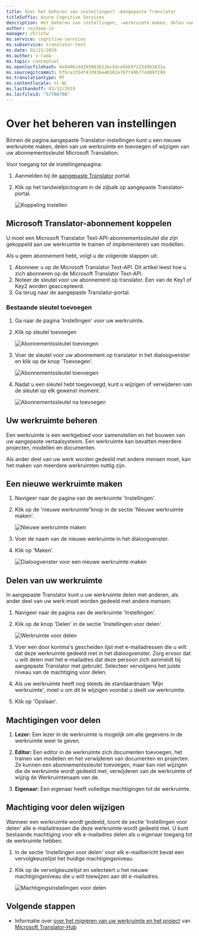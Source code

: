 ```yaml
---
title: Over het beheren van instellingen? -Aangepaste Translator
titleSuffix: Azure Cognitive Services
description: Het beheren van instellingen, -werkruimte maken, delen van de werkruimte en abonnementssleutel in aangepaste Translator beheren.
author: rajdeep-in
manager: christw
ms.service: cognitive-services
ms.subservice: translator-text
ms.date: 02/21/2019
ms.author: v-rada
ms.topic: conceptual
ms.openlocfilehash: 6e8406cdd265063622bc5dcebbb9f22549b3633a
ms.sourcegitcommit: 5fbca3354f47d936e46582e76ff49b77a989f299
ms.translationtype: MT
ms.contentlocale: nl-NL
ms.lasthandoff: 03/12/2019
ms.locfileid: "57766798"
---
```

# <a name="how-to-manage-settings"></a>Over het beheren van instellingen

Binnen de pagina aangepaste Translator-instellingen kunt u een nieuwe werkruimte maken, delen van uw werkruimte en toevoegen of wijzigen van uw abonnementssleutel Microsoft Translation.

Voor toegang tot de instellingenpagina:

1. Aanmelden bij de [aangepaste Translator](https://portal.customtranslator.azure.ai/) portal.
2. Klik op het tandwielpictogram in de zijbalk op aangepaste Translator-portal.

    ![Koppeling instellen](media/how-to/how-to-settings.png)

## <a name="associating-microsoft-translator-subscription"></a>Microsoft Translator-abonnement koppelen

U moet een Microsoft Translator Text-API-abonnementssleutel die zijn gekoppeld aan uw werkruimte te trainen of implementeren van modellen.

Als u geen abonnement hebt, volgt u de volgende stappen uit:

1. Abonneer u op de Microsoft Translator Text-API. Dit artikel leest hoe u zich abonneren op de Microsoft Translator Text-API.
2. Noteer de sleutel voor uw abonnement op translator. Een van de Key1 of Key2 worden geaccepteerd.
3. Ga terug naar de aangepaste Translator-portal.

### <a name="add-existing-key"></a>Bestaande sleutel toevoegen

1.  Ga naar de pagina 'Instellingen' voor uw werkruimte.
2.  Klik op sleutel toevoegen

    ![Abonnementssleutel toevoegen](media/how-to/how-to-add-subscription-key.png)

3. Voer de sleutel voor uw abonnement op translator in het dialoogvenster en klik op de knop 'Toevoegen'.

    ![Abonnementssleutel toevoegen](media/how-to/how-to-add-subscription-key-dialog.png)
4.  Nadat u een sleutel hebt toegevoegd, kunt u wijzigen of verwijderen van de sleutel op elk gewenst moment.

    ![Abonnementssleutel na toevoegen](media/how-to/subscription-key-after-add.png)

## <a name="manage-your-workspace"></a>Uw werkruimte beheren

Een werkruimte is een werkgebied voor samenstellen en het bouwen van uw aangepaste vertaalsysteem. Een werkruimte kan bevatten meerdere projecten, modellen en documenten.

Als ander deel van uw werk worden gedeeld met andere mensen moet, kan het maken van meerdere werkruimten nuttig zijn.

## <a name="create-a-new-workspace"></a>Een nieuwe werkruimte maken

1.  Navigeer naar de pagina van de werkruimte 'Instellingen'.
2.  Klik op de 'nieuwe werkruimte"knop in de sectie 'Nieuwe werkruimte maken'.

    ![Nieuwe werkruimte maken](media/how-to/create-new-workspace.png)

4.  Voer de naam van de nieuwe werkruimte in het dialoogvenster.
5.  Klik op 'Maken'.

    ![Dialoogvenster voor een nieuwe werkruimte maken](media/how-to/create-new-workspace-dialog.png)

## <a name="share-your-workspace"></a>Delen van uw werkruimte

In aangepaste Translator kunt u uw werkruimte delen met anderen, als ander deel van uw werk moet worden gedeeld met andere mensen.

1.  Navigeer naar de pagina van de werkruimte 'Instellingen'.
2.  Klik op de knop 'Delen' in de sectie 'Instellingen voor delen'.

    ![Werkruimte voor delen](media/how-to/share-workspace.png)

3.  Voer een door komma's gescheiden lijst met e-mailadressen die u wilt dat deze werkruimte gedeeld met in het dialoogvenster. Zorg ervoor dat u wilt delen met het e-mailadres dat deze persoon zich aanmeldt bij aangepaste Translator met gebruikt. Selecteer vervolgens het juiste niveau van de machtiging voor delen.

4.  Als uw werkruimte heeft nog steeds de standaardnaam 'Mijn werkruimte', moet u om dit te wijzigen voordat u deelt uw werkruimte.
5.  Klik op 'Opslaan'.

## <a name="sharing-permissions"></a>Machtigingen voor delen

1.  **Lezer:** Een lezer in de werkruimte is mogelijk om alle gegevens in de werkruimte weer te geven.

2.  **Editor:** Een editor in de werkruimte zich documenten toevoegen, het trainen van modellen en het verwijderen van documenten en projecten. Ze kunnen een abonnementssleutel toevoegen, maar kan niet wijzigen die de werkruimte wordt gedeeld met, verwijderen van de werkruimte of wijzig de Werkruimtenaam van de.

3.  **Eigenaar:** Een eigenaar heeft volledige machtigingen tot de werkruimte.

## <a name="change-sharing-permission"></a>Machtiging voor delen wijzigen

Wanneer een werkruimte wordt gedeeld, toont de sectie 'Instellingen voor delen' alle e-mailadressen die deze werkruimte wordt gedeeld met. U kunt bestaande machtiging voor elk e-mailadres delen als u eigenaar toegang tot de werkruimte hebben.

1.  In de sectie 'Instellingen voor delen' voor elk e-mailbericht bevat een vervolgkeuzelijst het huidige machtigingsniveau.

2.  Klik op de vervolgkeuzelijst en selecteert u het nieuwe machtigingsniveau die u wilt toewijzen aan dit e-mailadres.

    ![Machtigingsinstellingen voor delen](media/how-to/sharing-permission-settings.png)

## <a name="next-steps"></a>Volgende stappen

- Informatie over [over het migreren van uw werkruimte en het project](how-to-migrate.md) van [Microsoft Translator-Hub](https://hub.microsofttranslator.com)

